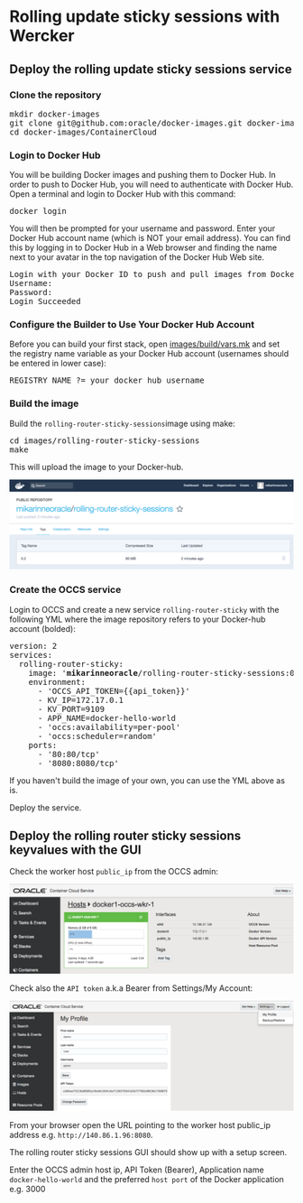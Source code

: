 # Rolling update sticky sessions with Wercker

## Deploy the rolling update sticky sessions service

### Clone the repository

<pre>
mkdir docker-images
git clone git@github.com:oracle/docker-images.git docker-images
cd docker-images/ContainerCloud
</pre>

### Login to Docker Hub
You will be building Docker images and pushing them to Docker Hub. In order to push to Docker Hub, you will need to authenticate with Docker Hub. Open a terminal and login to Docker Hub with this command:

<pre>
docker login
</pre>

You will then be prompted for your username and password. Enter your Docker Hub account name (which is NOT your email address). You can find this by logging in to Docker Hub in a Web browser and finding the name next to your avatar in the top navigation of the Docker Hub Web site.

<pre>
Login with your Docker ID to push and pull images from Docker Hub. If you don't have a Docker ID, head over to https://hub.docker.com to create one.
Username:
Password:
Login Succeeded
</pre>

### Configure the Builder to Use Your Docker Hub Account

Before you can build your first stack, open [images/build/vars.mk](images/build/vars.mk) and set the registry name variable as your Docker Hub account (usernames should be entered in lower case):

<pre>
REGISTRY_NAME ?= your_docker_hub_username
</pre>

### Build the image

Build the `rolling-router-sticky-sessions`image using make:

<pre>
cd images/rolling-router-sticky-sessions
make
</pre>

This will upload the image to your Docker-hub.

![Logo](docker-hub-rolling-router.png)

### Create the OCCS service

Login to OCCS and create a new service `rolling-router-sticky` with the following YML where the image repository refers to your Docker-hub account (bolded): 

<pre>
version: 2
services:
  rolling-router-sticky:
    image: '<b>mikarinneoracle</b>/rolling-router-sticky-sessions:0.2'
    environment:
      - 'OCCS_API_TOKEN={{api_token}}'
      - KV_IP=172.17.0.1
      - KV_PORT=9109
      - APP_NAME=docker-hello-world
      - 'occs:availability=per-pool'
      - 'occs:scheduler=random'
    ports:
      - '80:80/tcp'
      - '8080:8080/tcp'
</pre>

If you haven't build the image of your own, you can use the YML above as is.

Deploy the service.

## Deploy the rolling router sticky sessions keyvalues with the GUI

Check the worker host `public_ip` from the OCCS admin:

![Logo](occs-host-ip.png)

Check also the `API token` a.k.a Bearer from Settings/My Account:

![Logo](occs-bearer.png)

From your browser open the URL pointing to the worker host public_ip address e.g. `http://140.86.1.96:8080`.

The rolling router sticky sessions GUI should show up with a setup screen.

Enter the OCCS admin host ip, API Token (Bearer), Application name `docker-hello-world` and the preferred `host port` of the Docker application e.g. 3000















